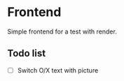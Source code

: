 # Frontend

Simple frontend for a test with render.

## Todo list

- [ ] Switch O/X text with picture
